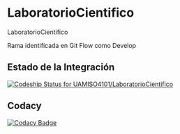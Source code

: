 # LaboratorioCientifico
LaboratorioCientifico

Rama identificada en Git Flow como Develop

## Estado de la Integración
[ ![Codeship Status for UAMISO4101/LaboratorioCientifico](https://app.codeship.com/projects/03a7f800-086b-0135-5cb7-0eeb550ff5e5/status?branch=master)](https://app.codeship.com/projects/214363)

## Codacy
[![Codacy Badge](https://api.codacy.com/project/badge/Grade/52499fe98e3d4e7488a128366676ddae)](https://www.codacy.com/app/yedgar/LaboratorioCientifico?utm_source=github.com&amp;utm_medium=referral&amp;utm_content=UAMISO4101/LaboratorioCientifico&amp;utm_campaign=Badge_Grade)

